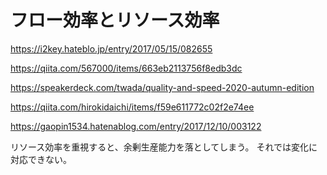 # フロー効率とリソース効率

https://i2key.hateblo.jp/entry/2017/05/15/082655

https://qiita.com/567000/items/663eb2113756f8edb3dc

https://speakerdeck.com/twada/quality-and-speed-2020-autumn-edition

https://qiita.com/hirokidaichi/items/f59e611772c02f2e74ee

https://gaopin1534.hatenablog.com/entry/2017/12/10/003122

リソース効率を重視すると、余剰生産能力を落としてしまう。
それでは変化に対応できない。
